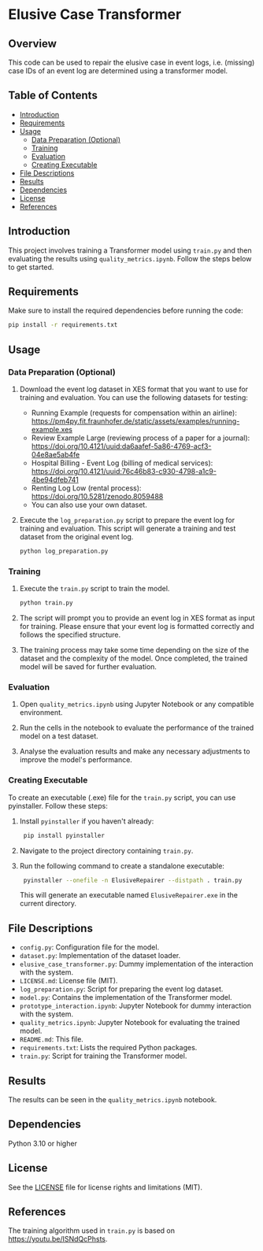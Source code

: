 # Elusive Case Transformer

## Overview

This code can be used to repair the elusive case in event logs, i.e. (missing) case IDs of an event log are determined 
using a transformer model.

## Table of Contents

- [Introduction](#introduction)
- [Requirements](#requirements)
- [Usage](#usage)
  - [Data Preparation (Optional)](#data-preparation-optional)
  - [Training](#training)
  - [Evaluation](#evaluation)
  - [Creating Executable](#creating-executable)
- [File Descriptions](#file-descriptions)
- [Results](#results)
- [Dependencies](#dependencies)
- [License](#license)
- [References](#references)

## Introduction

This project involves training a Transformer model using `train.py` and then evaluating the results using 
`quality_metrics.ipynb`. Follow the steps below to get started.

## Requirements

Make sure to install the required dependencies before running the code:

```bash
pip install -r requirements.txt
```

## Usage

### Data Preparation (Optional)

1. Download the event log dataset in XES format that you want to use for training and evaluation. You can use the 
   following datasets for testing:
   - Running Example (requests for compensation within an airline):
     https://pm4py.fit.fraunhofer.de/static/assets/examples/running-example.xes
   - Review Example Large (reviewing process of a paper for a journal):
     https://doi.org/10.4121/uuid:da6aafef-5a86-4769-acf3-04e8ae5ab4fe
   - Hospital Billing - Event Log (billing of medical services):
     https://doi.org/10.4121/uuid:76c46b83-c930-4798-a1c9-4be94dfeb741
   - Renting Log Low (rental process):
     https://doi.org/10.5281/zenodo.8059488
   - You can also use your own dataset.

2. Execute the `log_preparation.py` script to prepare the event log for training and evaluation. This script will 
   generate a training and test dataset from the original event log.
   ```bash
   python log_preparation.py
   ```

### Training

1. Execute the `train.py` script to train the model.
   ```bash
   python train.py
   ```

2. The script will prompt you to provide an event log in XES format as input for training. Please ensure that your 
   event log is formatted correctly and follows the specified structure.

3. The training process may take some time depending on the size of the dataset and the complexity of the model. Once 
   completed, the trained model will be saved for further evaluation.

### Evaluation

1. Open `quality_metrics.ipynb` using Jupyter Notebook or any compatible environment.

2. Run the cells in the notebook to evaluate the performance of the trained model on a test dataset.

3. Analyse the evaluation results and make any necessary adjustments to improve the model's performance.

### Creating Executable

To create an executable (.exe) file for the `train.py` script, you can use pyinstaller. Follow these steps:

1. Install `pyinstaller` if you haven't already:
   ```bash
    pip install pyinstaller
   ```
   
2. Navigate to the project directory containing `train.py`.

3. Run the following command to create a standalone executable:
   ```bash
    pyinstaller --onefile -n ElusiveRepairer --distpath . train.py
   ```
   This will generate an executable named `ElusiveRepairer.exe` in the current directory.

## File Descriptions

- `config.py`: Configuration file for the model.
- `dataset.py`: Implementation of the dataset loader.
- `elusive_case_transformer.py`: Dummy implementation of the interaction with the system.
- `LICENSE.md`: License file (MIT).
- `log_preparation.py`: Script for preparing the event log dataset.
- `model.py`: Contains the implementation of the Transformer model.
- `prototype_interaction.ipynb`: Jupyter Notebook for dummy interaction with the system.
- `quality_metrics.ipynb`: Jupyter Notebook for evaluating the trained model.
- `README.md`: This file.
- `requirements.txt`: Lists the required Python packages.
- `train.py`: Script for training the Transformer model.

## Results

The results can be seen in the `quality_metrics.ipynb` notebook.

## Dependencies

Python 3.10 or higher

## License

See the [LICENSE](LICENSE.md) file for license rights and limitations (MIT).

## References

The training algorithm used in `train.py` is based on https://youtu.be/ISNdQcPhsts.
